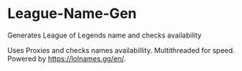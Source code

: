 # League-Name-Gen
Generates League of Legends name and checks availability

Uses Proxies and checks names availabillity. Multithreaded for speed. Powered by https://lolnames.gg/en/.
